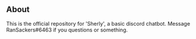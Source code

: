 ## About
This is the official repository for 'Sherly', a basic discord chatbot.
Message RanSackers#6463 if you questions or something.
